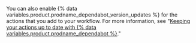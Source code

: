 You can also enable {% data variables.product.prodname_dependabot_version_updates %} for the actions that you add to your workflow. For more information, see "[Keeping your actions up to date with {% data variables.product.prodname_dependabot %}](/github/administering-a-repository/keeping-your-actions-up-to-date-with-dependabot)."
